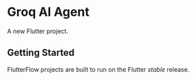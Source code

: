 # Groq AI Agent

A new Flutter project.

## Getting Started

FlutterFlow projects are built to run on the Flutter _stable_ release.
